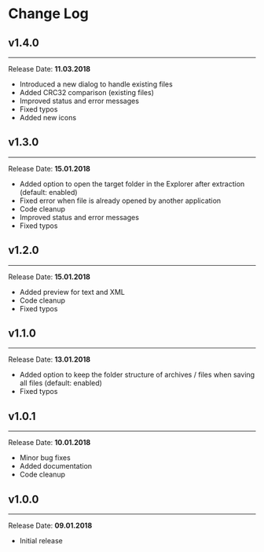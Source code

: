 # Change Log

## v1.4.0
---
Release Date: **11.03.2018**

- Introduced a new dialog to handle existing files
- Added CRC32 comparison (existing files)
- Improved status and error messages
- Fixed typos
- Added new icons

## v1.3.0
---
Release Date: **15.01.2018**

- Added option to open the target folder in the Explorer after extraction (default: enabled)
- Fixed error when file is already opened by another application
- Code cleanup
- Improved status and error messages
- Fixed typos

## v1.2.0
---
Release Date: **15.01.2018**

- Added preview for text and XML
- Code cleanup
- Fixed typos

## v1.1.0
---
Release Date: **13.01.2018**

- Added option to keep the folder structure of archives / files when saving all files (default: enabled)
- Fixed typos

## v1.0.1
---
Release Date: **10.01.2018**

- Minor bug fixes
- Added documentation
- Code cleanup

## v1.0.0
---
Release Date: **09.01.2018**

- Initial release
